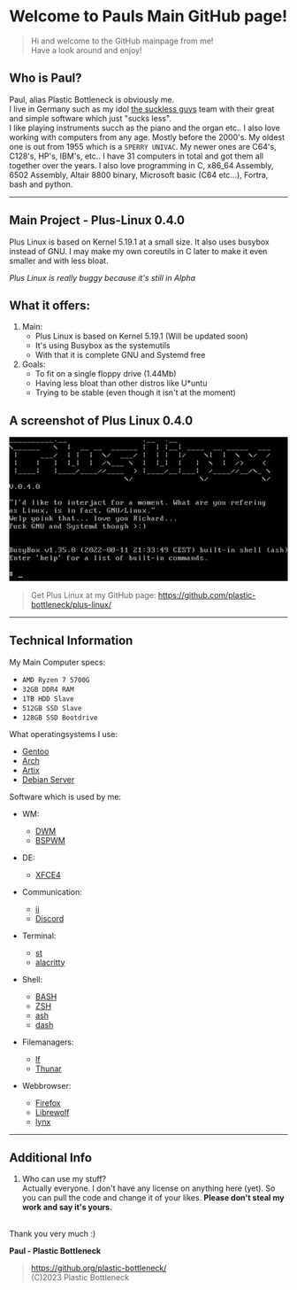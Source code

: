 # Welcome to Pauls Main GitHub page!  
>Hi and welcome to the GitHub mainpage from me!  
>Have a look around and enjoy!
&nbsp;  
## Who is Paul?
Paul, alias Plastic Bottleneck is obviously me.  
I live in Germany such as my idol [the suckless guys](https://suckless.org/) team with their great and simple software which just "sucks less".  
I like playing instruments succh as the piano and the organ etc.. I also love working with computers from any age. Mostly before the 2000's. My oldest one is out from 1955 which is a ```SPERRY UNIVAC```. My newer ones are C64's, C128's, HP's, IBM's, etc.. I have 31 computers in total and got them all together over the years. I also love programming in C, x86_64 Assembly, 6502 Assembly, Altair 8800 binary, Microsoft basic (C64 etc...), Fortra, bash and python.

---

## Main Project - Plus-Linux 0.4.0

Plus Linux is based on Kernel 5.19.1 at a small size. 
It also uses busybox instead of GNU. I may make my own coreutils in C later to make it even smaller and with less bloat. 

*Plus Linux is really buggy because it's still in Alpha*

## What it offers:
1. Main:
    - Plus Linux is based on Kernel 5.19.1 (Will be updated soon)
    - It's using Busybox as the systemutils
    - With that it is complete GNU and Systemd free
2. Goals:
    - To fit on a single floppy drive (1.44Mb)
    - Having less bloat than other distros like U*untu
    - Trying to be stable (even though it isn't at the moment)

## A screenshot of Plus Linux 0.4.0
![Plus-Linux-Screenshot](https://github.com/plastic-bottleneck/Plus-Linux/blob/main/Images/Plus-Linux-0.4.0.jpg)

> Get Plus Linux at my GitHub page: https://github.com/plastic-bottleneck/plus-linux/
---

## Technical Information
My Main Computer specs:  
- ```AMD Ryzen 7 5700G```
- ```32GB DDR4 RAM```
- ```1TB HDD Slave```
- ```512GB SSD Slave```
- ```128GB SSD Bootdrive```

What operatingsystems I use:
- [Gentoo](https://gentoo.org/)
- [Arch](https://archlinux.org/)
- [Artix](https://artixlinux.org/)
- [Debian Server](https://debian.org/)

Software which is used by me:
- WM:
    - [DWM](https://suckless.org/dwm/)
    - [BSPWM](https://github.com/baskerville/bspwm)  
- DE:
    - [XFCE4](https://xfce.org)

- Communication:  
    - [ii](https://tools.suckless.org/ii/)
    - [Discord](https://discord.com/)  
- Terminal:
    - [st](https://tools.suckless.org/st)
    - [alacritty](https://alacritty.org/)
- Shell:
    - [BASH](https://www.gnu.org/software/bash/)
    - [ZSH](zsh.org)
    - [ash](https://www.in-ulm.de/~mascheck/various/ash/)
    - [dash](http://gondor.apana.org.au/~herbert/dash/)
- Filemanagers:
    - [lf](https://github.com/gokcehan/lf)
    - [Thunar](https://docs.xfce.org/xfce/thunar/start)
- Webbrowser:
    - [Firefox]()
    - [Librewolf]()
    - [lynx]()

---

## Additional Info

1. Who can use my stuff?  
Actually everyone. I don't have any license on anything here (yet). So you can pull the code and change it of your likes. **Please don't steal my work and say it's yours.**  

&nbsp;  
Thank you very much :)
&nbsp;  

__Paul - Plastic Bottleneck__
&nbsp;  
> https://github.org/plastic-bottleneck/  
> (C)2023 Plastic Bottleneck
